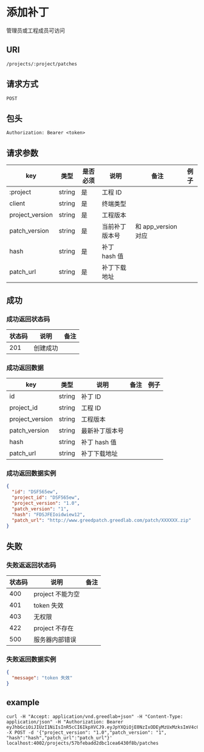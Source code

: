# 添加补丁

管理员或工程成员可访问

## URI

```
/projects/:project/patches
```

## 请求方式

```
POST
```

## 包头

```
Authorization: Bearer <token>
```

## 请求参数

| key | 类型 | 是否必须 | 说明 | 备注 | 例子 |
| --- | --- | --- | --- | --- | --- |
| :project | string | 是 | 工程 ID |  |  |
| client | string | 是 | 终端类型 |  |  |
| project_version | string | 是 | 工程版本 |  |  |
| patch_version | string | 是 | 当前补丁版本号 | 和 app_version 对应 |  |
| hash | string | 是 | 补丁 hash 值 |  |  |
| patch_url | string | 是 | 补丁下载地址 |  |  |

## 成功

### 成功返回状态码

| 状态码 | 说明 | 备注 |
| --- | --- | --- |
| 201 | 创建成功 | |

### 成功返回数据

| key | 类型 | 说明 | 备注 | 例子 |
| --- | --- | --- | --- | --- |
| id | string | 补丁 ID |  |  |
| project_id | string | 工程 ID |  |  |
| project_version | string | 工程版本 |  |  |
| patch_version | string | 最新补丁版本号 |  |  |
| hash | string | 补丁 hash 值 |  |  |
| patch_url | string | 补丁下载地址 |  |  |

### 成功返回数据实例

```json
{
  "id": "DSF565ew",
  "project_id": "DSF565ew",
  "project_version": "1.0",
  "patch_version": "1",
  "hash": "FDSJFEIoidwiew12",
  "patch_url": "http://www.greedpatch.greedlab.com/patch/XXXXXX.zip"
}
```

## 失败

### 失败返返回状态码

| 状态码 | 说明 | 备注 |
| --- | --- | --- |
| 400 | project 不能为空 |  |
| 401 | token 失效 |  |
| 403 | 无权限 |  |
| 422 | project 不存在 |  |
| 500 | 服务器内部错误 |  |

### 失败返回数据实例

```json
{
  "message": "token 失效"
}
```

## example

```
curl -H "Accept: application/vnd.greedlab+json" -H "Content-Type: application/json" -H "Authorization: Bearer eyJhbGciOiJIUzI1NiIsInR5cCI6IkpXVCJ9.eyJpYXQiOjE0NzIxODEyMzUxMzksImV4cCI6MTQ3NDc3MzIzNTEzOSwiaWQiOiI1N2JmOWJhMWNlODRjOTk5YTBlZmQ1YjciLCJzY29wZSI6ImRlZmF1bHQifQ.ESm0koiqDc8nfRTiHp4Uwo7PKNCtPRU5dfVfLT6MUSk" -X POST -d '{"project_version": "1.0","patch_version": "1", "hash":"hash","patch_url":"patch_url"}' localhost:4002/projects/57bfebadd2dbc1cea6430f8b/patches
```
